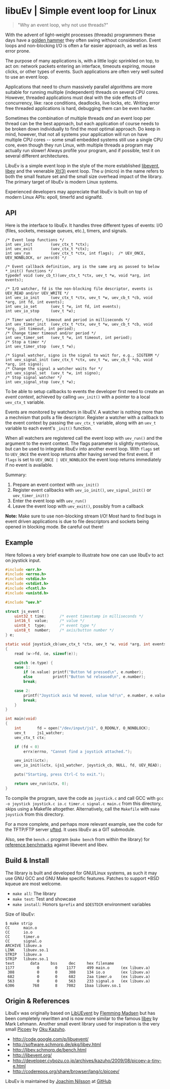 libuEv | Simple event loop for Linux
====================================

> "Why an event loop, why not use threads?"

With the advent of light-weight processes (threads) programmers these
days have a [golden hammer](http://c2.com/cgi/wiki?GoldenHammer) they
often swing without consideration.  Event loops and non-blocking I/O is
often a far easier approach, as well as less error prone.

The purpose of many applications is, with a little logic sprinkled on
top, to act on: network packets entering an interface, timeouts
expiring, mouse clicks, or other types of events.  Such applications are
often very well suited to use an event loop.

Applications that need to churn massively parallel algorithms are more
suitable for running multiple (independent) threads on several CPU
cores.  However, threaded applications must deal with the side effects
of concurrency, like: race conditions, deadlocks, live locks, etc.
Writing error free threaded applications is hard, debugging them can be
even harder.

Sometimes the combination of multiple threads *and* an event loop per
thread can be the best approach, but each application of course needs to
be broken down individually to find the most optimal approach.  Do keep
in mind, however, that not all systems your application will run on have
multiple CPU cores -- some small embedded systems still use a single CPU
core, even though they run Linux, with multiple threads a program may
actually run slower!  Always profile your program, and if possible, test
it on several different architectures.

LibuEv is a simple event loop in the style of the more established
[libevent](http://libevent.org/),
[libev](http://software.schmorp.de/pkg/libev.html) and the venerable
[Xt(3)](http://unix.com/man-page/All/3x/XtDispatchEvent) event loop.
The *u* (micro) in the name refers to both the small feature set and the
small size overhead impact of the library.  The primary target of libuEv
is modern Linux systems.

Experienced developers may appreciate that libuEv is built on top of
modern Linux APIs: epoll, timerfd and signalfd.


API
---

Here is the interface to libuEv.  It handles three different types of
events: I/O (files, sockets, message queues, etc.), timers, and
signals.

    /* Event loop functions */
    int uev_init        (uev_ctx_t *ctx);
    int uev_exit        (uev_ctx_t *ctx);
    int uev_run         (uev_ctx_t *ctx, int flags);  /* UEV_ONCE, UEV_NONBLOCK, or zero(0) */

    /* Event callback definition, arg is the same arg as passed to below *_init() functions */
    typedef void (uev_cb_t)(uev_ctx_t *ctx, uev_t *w, void *arg, int events);
    
    /* I/O watcher, fd is the non-blocking file descriptor, events is UEV_READ and/or UEV_WRITE */
    int uev_io_init     (uev_ctx_t *ctx, uev_t *w, uev_cb_t *cb, void *arg, int fd, int events);
    int uev_io_set      (uev_t *w, int fd, int events);
    int uev_io_stop     (uev_t *w);

    /* Timer watcher, timeout and period in milliseconds */
    int uev_timer_init  (uev_ctx_t *ctx, uev_t *w, uev_cb_t *cb, void *arg, int timeout, int period);
    /* Change timer timeout and/or period */
    int uev_timer_set   (uev_t *w, int timeout, int period);
    /* Stop a timer */
    int uev_timer_stop  (uev_t *w);

    /* Signal watcher, signo is the signal to wait for, e.g., SIGTERM */
    int uev_signal_init (uev_ctx_t *ctx, uev_t *w, uev_cb_t *cb, void *arg, int signo);
    /* Change the signal a watcher waits for */
    int uev_signal_set  (uev_t *w, int signo);
    /* Stop signal watcher */
    int uev_signal_stop (uev_t *w);

To be able to setup callbacks to events the developer first need to
create an *event context*, achieved by calling `uev_init()` with a
pointer to a local `uev_ctx_t` variable.

Events are monitored by watchers in libuEV.  A watcher is nothing more
than a mechnism that polls a file descriptor.  Register a watcher with a
callback to the event context by passing the `uev_ctx_t` variable, along
with an `uev_t` variable to each event's `_init()` function.

When all watchers are registered call the event loop with `uev_run()`
and the argument to the event context.  The flags parameter is slightly
mysterious, but can be used to integrate libuEv into another event loop.
With `flags` set to `UEV_ONCE` the event loop returns after having
served the first event.  If `flags` is set to `UEV_ONCE | UEV_NONBLOCK`
the event loop returns immediately if no event is available.

Summary:

   1. Prepare an event context with `uev_init()`
   2. Register event callbacks with `uev_io_init()`, `uev_signal_init()`
      or `uev_timer_init()`
   3. Enter the event loop with `uev_run()`
   4. Leave the event loop with `uev_exit()`, possibly from a callback

**Note:** Make sure to use non-blocking stream I/O!  Most hard to find
  bugs in event driven applications is due to file descriptors and
  sockets being opened in blocking mode.  Be careful out there!


Example
-------

Here follows a very brief example to illustrate how one can use libuEv
to act on joystick input.

```C
#include <err.h>
#include <errno.h>
#include <stdio.h>
#include <stdint.h>
#include <fcntl.h>
#include <unistd.h>

#include "uev.h"

struct js_event {
	uint32_t time;		/* event timestamp in milliseconds */
	int16_t  value;		/* value */
	uint8_t  type;		/* event type */
	uint8_t  number;	/* axis/button number */
} e;

static void joystick_cb(uev_ctx_t *ctx, uev_t *w, void *arg, int events)
{
	read (w->fd, &e, sizeof(e));

	switch (e.type) {
	case 1:
		if (e.value) printf("Button %d pressed\n", e.number);
		else 	     printf("Button %d released\n", e.number);
		break;

	case 2:
		printf("Joystick axis %d moved, value %d!\n", e.number, e.value);
		break;
	}
}

int main(void)
{
	int       fd = open("/dev/input/js1", O_RDONLY, O_NONBLOCK);
	uev_t     js1_watcher;
	uev_ctx_t ctx;

	if (fd < 0)
		errx(errno, "Cannot find a joystick attached.");

	uev_init(&ctx);
	uev_io_init(&ctx, &js1_watcher, joystick_cb, NULL, fd, UEV_READ);

	puts("Starting, press Ctrl-C to exit.");

	return uev_run(&ctx, 0);
}
```

To compile the program, save the code as `joystick.c` and call GCC with
`gcc -o joystick joystick.c io.c timer.c signal.c main.c` from this
directory, skips using a Makefile altogether.  Alternatively, call the
`Makefile` with `make joystick` from this directory.

For a more complete, and perhaps more relevant example, see the code for
the TFTP/FTP server [uftpd](https://github.com/troglobit/uftpd).  It
uses libuEv as a GIT submodule.

Also, see the `bench.c` program (`make bench` from within the library)
for [reference benchmarks](http://libev.schmorp.de/bench.html) against
libevent and libev.


Build & Install
---------------

The library is built and developed for GNU/Linux systems, as such it may
use GNU GCC and GNU Make specific features.  Patches to support *BSD
kqueue are most welcome.

   * `make all`: The library
   * `make test`: Test and showcase
   * `make install`: Honors `$prefix` and `$DESTDIR` environment variables

Size of libuEv:

    $ make strip
    CC      main.o
    CC      io.o
    CC      timer.o
    CC      signal.o
    ARCHIVE libuev.a
    LINK    libuev.so.1
    STRIP   libuev.a
    STRIP   libuev.so.1
    text	   data	    bss	    dec	    hex	filename
    1177	      0	      0	   1177	    499	main.o     (ex libuev.a)
     308	      0	      0	    308	    134	io.o       (ex libuev.a)
     682	      0	      0	    682	    2aa	timer.o    (ex libuev.a)
     563	      0	      0	    563	    233	signal.o   (ex libuev.a)
    6306	    768	      8	   7082	   1baa	libuev.so.1


Origin & References
--------------------

LibuEv was originally based on
[LibUEvent](http://code.google.com/p/libuevent/) by
[Flemming Madsen](http://www.madsensoft.dk/) but has been completely
rewritten and is now more similar to the famous
[libev](http://software.schmorp.de/pkg/libev.html) by Mark Lehmann.
Another small event library used for inspiration is the very small
[Picoev](https://github.com/kazuho/picoev) by
[Oku Kazuho](https://github.com/kazuho).

   * http://code.google.com/p/libuevent/
   * http://software.schmorp.de/pkg/libev.html
   * http://libev.schmorp.de/bench.html
   * http://libevent.org/
   * http://developer.cybozu.co.jp/archives/kazuho/2009/08/picoev-a-tiny-e.html
   * http://coderepos.org/share/browser/lang/c/picoev/

LibuEv is maintained by [Joachim Nilsson](mailto:troglobit@gmail.com) at
[GitHub](https://github.com/troglobit/libuev)

